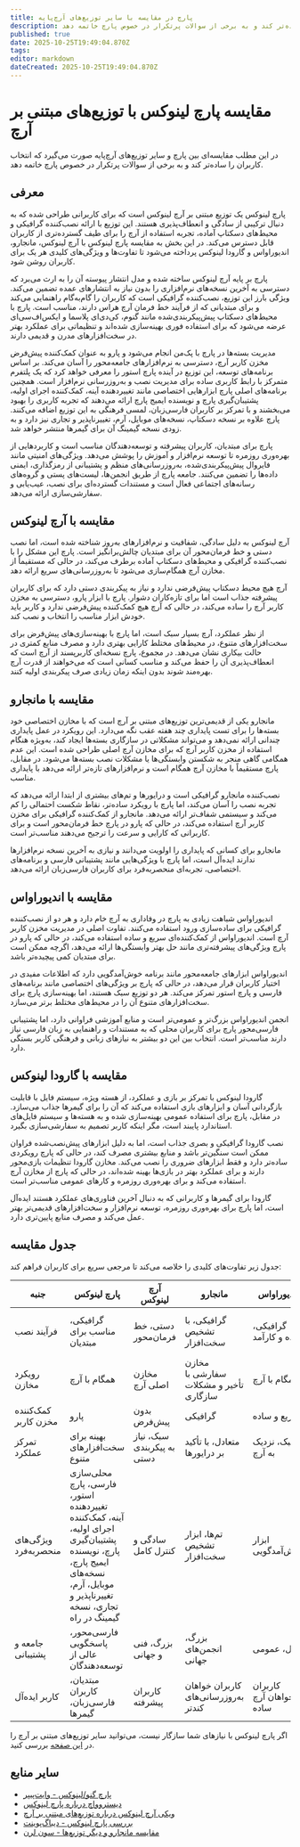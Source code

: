 ```yaml
---
title: پارچ در مقایسه با سایر توزیع‌های آرچ‌پایه
description: در این مطلب مقایسه‌ای بین پارچ و سایر توزیع‌های آرچ‌پایه صورت می‌گیرد که انتخاب کاربران را ساده‌تر کند و به برخی از سوالات پرتکرار در خصوص پارچ خاتمه دهد.
published: true
date: 2025-10-25T19:49:04.870Z
tags: 
editor: markdown
dateCreated: 2025-10-25T19:49:04.870Z
---
```


# مقایسه پارچ لینوکس با توزیع‌های مبتنی بر آرچ

در این مطلب مقایسه‌ای بین پارچ و سایر توزیع‌های آرچ‌پایه صورت می‌گیرد که انتخاب کاربران را ساده‌تر کند و به برخی از سوالات پرتکرار در خصوص پارچ خاتمه دهد.

## معرفی

پارچ لینوکس یک توزیع مبتنی بر آرچ لینوکس است که برای کاربرانی طراحی شده که به دنبال ترکیبی از سادگی و انعطاف‌پذیری هستند. این توزیع با ارائه نصب‌کننده گرافیکی و محیط‌های دسکتاپ آماده، تجربه استفاده از آرچ را برای طیف گسترده‌تری از کاربران قابل دسترس می‌کند. در این بخش به مقایسه پارچ لینوکس با آرچ لینوکس، مانجارو، اندیوراواس و گارودا لینوکس پرداخته می‌شود تا تفاوت‌ها و ویژگی‌های کلیدی هر یک برای کاربران روشن شود.

پارچ بر پایه آرچ لینوکس ساخته شده و مدل انتشار پیوسته آن را به ارث می‌برد که دسترسی به آخرین نسخه‌های نرم‌افزاری را بدون نیاز به انتشارهای عمده تضمین می‌کند. ویژگی بارز این توزیع، نصب‌کننده گرافیکی است که کاربران را گام‌به‌گام راهنمایی می‌کند و برای مبتدیانی که از فرآیند خط فرمان آرچ هراس دارند، مناسب است. پارچ با محیط‌های دسکتاپ پیش‌پیکربندی‌شده مانند گنوم، کی‌دی‌ای پلاسما و ایکس‌اف‌سی‌ای عرضه می‌شود که برای استفاده فوری بهینه‌سازی شده‌اند و تنظیماتی برای عملکرد بهتر در سخت‌افزارهای مدرن و قدیمی دارند.

مدیریت بسته‌ها در پارچ با پک‌من انجام می‌شود و پارو به عنوان کمک‌کننده پیش‌فرض مخزن کاربر آرچ، دسترسی به نرم‌افزارهای جامعه‌محور را آسان می‌کند. بر اساس برنامه‌های توسعه، این توزیع در آینده پارچ استور را معرفی خواهد کرد که یک پلتفرم متمرکز با رابط کاربری ساده برای مدیریت نصب و به‌روزرسانی نرم‌افزار است. همچنین برنامه‌های اصلی پارچ ابزارهایی اختصاصی مانند تغییر‌دهنده آینه، کمک‌کننده اجرای اولیه، پشتیبان‌گیری پارچ و نویسنده ایمیج پارچ ارائه می‌دهند که تجربه کاربری را بهبود می‌بخشند و با تمرکز بر کاربران فارسی‌زبان، لمسی فرهنگی به این توزیع اضافه می‌کنند. پارچ علاوه بر نسخه دسکتاپ، نسخه‌های موبایل، آرم، تغییرناپذیر و تجاری نیز دارد و به زودی نسخه گیمینگ آن برای گیمرها منتشر خواهد شد.

پارچ برای مبتدیان، کاربران پیشرفته و توسعه‌دهندگان مناسب است و کاربردهایی از بهره‌وری روزمره تا توسعه نرم‌افزار و آموزش را پوشش می‌دهد. ویژگی‌های امنیتی مانند فایروال پیش‌پیکربندی‌شده، به‌روزرسانی‌های منظم و پشتیبانی از رمزگذاری، ایمنی داده‌ها را تضمین می‌کنند. جامعه پارچ از طریق انجمن‌ها، لیست‌های پستی و گروه‌های رسانه‌های اجتماعی فعال است و مستندات گسترده‌ای برای نصب، عیب‌یابی و سفارشی‌سازی ارائه می‌دهد.

## مقایسه با آرچ لینوکس

آرچ لینوکس به دلیل سادگی، شفافیت و نرم‌افزارهای به‌روز شناخته شده است، اما نصب دستی و خط فرمان‌محور آن برای مبتدیان چالش‌برانگیز است. پارچ این مشکل را با نصب‌کننده گرافیکی و محیط‌های دسکتاپ آماده برطرف می‌کند، در حالی که مستقیماً از مخازن آرچ همگام‌سازی می‌شود تا به‌روزرسانی‌های سریع ارائه دهد.

آرچ هیچ محیط دسکتاپ پیش‌فرضی ندارد و نیاز به پیکربندی دستی دارد که برای کاربران پیشرفته جذاب است اما برای تازه‌کاران دشوار. پارچ با ابزار پارو، دسترسی به مخزن کاربر آرچ را ساده می‌کند، در حالی که آرچ هیچ کمک‌کننده پیش‌فرضی ندارد و کاربر باید خودش ابزار مناسب را انتخاب و نصب کند.

از نظر عملکرد، آرچ بسیار سبک است، اما پارچ با بهینه‌سازی‌های پیش‌فرض برای سخت‌افزارهای متنوع، در محیط‌های مختلط کارایی بهتری دارد و مصرف منابع کمتری در حالت بیکاری نشان می‌دهد. در مجموع، پارچ نسخه‌ای کاربرپسند از آرچ است که انعطاف‌پذیری آن را حفظ می‌کند و مناسب کسانی است که می‌خواهند از قدرت آرچ بهره‌مند شوند بدون اینکه زمان زیادی صرف پیکربندی اولیه کنند.

## مقایسه با مانجارو

مانجارو یکی از قدیمی‌ترین توزیع‌های مبتنی بر آرچ است که با مخازن اختصاصی خود بسته‌ها را برای تست پایداری چند هفته عقب نگه می‌دارد. این رویکرد در عمل پایداری چندانی ارائه نمی‌دهد و می‌تواند مشکلاتی در سازگاری بسته‌ها ایجاد کند، به‌ویژه هنگام استفاده از مخزن کاربر آرچ که برای مخازن آرچ اصلی طراحی شده است. این عدم همگامی گاهی منجر به شکستن وابستگی‌ها یا مشکلات نصب بسته‌ها می‌شود. در مقابل، پارچ مستقیماً با مخازن آرچ همگام است و نرم‌افزارهای تازه‌تر ارائه می‌دهد با پایداری مناسب.

نصب‌کننده مانجارو گرافیکی است و درایورها و تم‌های بیشتری از ابتدا ارائه می‌دهد که تجربه نصب را آسان می‌کند، اما پارچ با رویکرد ساده‌تر، نقاط شکست احتمالی را کم می‌کند و سیستمی شفاف‌تر ارائه می‌دهد. مانجارو از کمک‌کننده گرافیکی برای مخزن کاربر آرچ استفاده می‌کند، در حالی که پارو در پارچ خط فرمان‌محور است و برای کاربرانی که کارایی و سرعت را ترجیح می‌دهند مناسب‌تر است.

مانجارو برای کسانی که پایداری را اولویت می‌دانند و نیازی به آخرین نسخه نرم‌افزارها ندارند ایده‌آل است، اما پارچ با ویژگی‌هایی مانند پشتیبانی فارسی و برنامه‌های اختصاصی، تجربه‌ای منحصربه‌فرد برای کاربران فارسی‌زبان ارائه می‌دهد.

## مقایسه با اندیوراواس

اندیوراواس شباهت زیادی به پارچ در وفاداری به آرچ خام دارد و هر دو از نصب‌کننده گرافیکی برای ساده‌سازی ورود استفاده می‌کنند. تفاوت اصلی در مدیریت مخزن کاربر آرچ است. اندیوراواس از کمک‌کننده‌ای سریع و ساده استفاده می‌کند، در حالی که پارو در پارچ ویژگی‌های پیشرفته‌تری مانند حل بهتر وابستگی‌ها ارائه می‌دهد، اگرچه ممکن است برای مبتدیان کمی پیچیده‌تر باشد.

اندیوراواس ابزارهای جامعه‌محور مانند برنامه خوش‌آمدگویی دارد که اطلاعات مفیدی در اختیار کاربران قرار می‌دهد، در حالی که پارچ بر ویژگی‌های اختصاصی مانند برنامه‌های فارسی و پارچ استور تمرکز می‌کند. هر دو توزیع سبک هستند، اما بهینه‌سازی پارچ برای سخت‌افزارهای متنوع آن را در محیط‌های مختلط برتر می‌سازد.

انجمن اندیوراواس بزرگ‌تر و عمومی‌تر است و منابع آموزشی فراوانی دارد، اما پشتیبانی فارسی‌محور پارچ برای کاربران محلی که به مستندات و راهنمایی به زبان فارسی نیاز دارند مناسب‌تر است. انتخاب بین این دو بیشتر به نیازهای زبانی و فرهنگی کاربر بستگی دارد.

## مقایسه با گارودا لینوکس

گارودا لینوکس با تمرکز بر بازی و عملکرد، از هسته ویژه، سیستم فایل با قابلیت بازگردانی آسان و ابزارهای بازی استفاده می‌کند که آن را برای گیمرها جذاب می‌سازد. در مقابل، پارچ برای استفاده عمومی بهینه‌سازی شده و به هسته‌ها و سیستم فایل‌های استاندارد پایبند است، مگر اینکه کاربر تصمیم به سفارشی‌سازی بگیرد.

نصب گارودا گرافیکی و بصری جذاب است، اما به دلیل ابزارهای پیش‌نصب‌شده فراوان ممکن است سنگین‌تر باشد و منابع بیشتری مصرف کند، در حالی که پارچ رویکردی ساده‌تر دارد و فقط ابزارهای ضروری را نصب می‌کند. مخازن گارودا تنظیمات بازی‌محور دارند و برای عملکرد بهتر در بازی‌ها بهینه شده‌اند، در حالی که پارچ از مخازن آرچ استفاده می‌کند و برای بهره‌وری روزمره و کارهای عمومی مناسب‌تر است.

گارودا برای گیمرها و کاربرانی که به دنبال آخرین فناوری‌های عملکرد هستند ایده‌آل است، اما پارچ برای بهره‌وری روزمره، توسعه نرم‌افزار و سخت‌افزارهای قدیمی‌تر بهتر عمل می‌کند و مصرف منابع پایین‌تری دارد.

## جدول مقایسه

جدول زیر تفاوت‌های کلیدی را خلاصه می‌کند تا مرجعی سریع برای کاربران فراهم کند:

| جنبه | پارچ لینوکس | آرچ لینوکس | مانجارو | اندیوراواس | گارودا لینوکس |
|------|-------------|------------|---------|------------|---------------|
| فرآیند نصب | گرافیکی، مناسب برای مبتدیان | دستی، خط فرمان‌محور | گرافیکی، با تشخیص سخت‌افزار | گرافیکی، ساده و کارآمد | گرافیکی، با تم و ابزارهای اضافی |
| رویکرد مخازن | همگام با آرچ | مخازن اصلی آرچ | مخازن سفارشی با تأخیر و مشکلات سازگاری | همگام با آرچ | مخازن سفارشی با تنظیمات بازی |
| کمک‌کننده مخزن کاربر | پارو | بدون پیش‌فرض | گرافیکی | سریع و ساده | ویژه برای بازی |
| تمرکز عملکرد | بهینه برای سخت‌افزارهای متنوع | سبک، نیاز به پیکربندی دستی | متعادل، با تأکید بر درایورها | سبک، نزدیک به آرچ | بهینه‌سازی برای بازی و عملکرد |
| ویژگی‌های منحصربه‌فرد | محلی‌سازی فارسی، پارچ استور، تغییردهنده آینه، کمک‌کننده اجرای اولیه، پشتیبان‌گیری پارچ، نویسنده ایمیج پارچ، نسخه‌های موبایل، آرم، تغییرناپذیر و تجاری، نسخه گیمینگ در راه | سادگی و کنترل کامل | تم‌ها، ابزار تشخیص سخت‌افزار | ابزار خوش‌آمدگویی | بازگردانی، ابزارهای بازی |
| جامعه و پشتیبانی | فارسی‌محور، پاسخگویی عالی از توسعه‌دهندگان | بزرگ، فنی و جهانی | بزرگ، انجمن‌های جهانی | فعال، عمومی | بازی‌محور، پاسخگو |
| کاربر ایده‌آل | مبتدیان، کاربران فارسی‌زبان، گیمرها | کاربران پیشرفته | کاربران خواهان به‌روزرسانی‌های کندتر | کاربران خواهان آرچ ساده | گیمرها و کاربران عملکردمحور |

اگر پارچ لینوکس با نیازهای شما سازگار نیست، می‌توانید سایر توزیع‌های مبتنی بر آرچ را در [این صفحه](https://wiki.archlinux.org/title/Arch-based_distributions) بررسی کنید.

## سایر منابع

- [پارچ گنو/لینوکس - وایت‌پیپر](https://parchlinux.com/whitepaper)
- [دیستروواچ درباره پارچ لینوکس](https://distrowatch.com/parch)
- [ویکی آرچ لینوکس درباره توزیع‌های مبتنی بر آرچ](https://wiki.archlinux.org/title/Arch-based_distributions)
- [بررسی پارچ لینوکس - دیباگ‌پوینت](https://www.debugpoint.com/parch-linux-review/)
- [مقایسه مانجارو و دیگر توزیع‌ها - سون لرن](https://7learn.com/blog/what-is-manjaro)